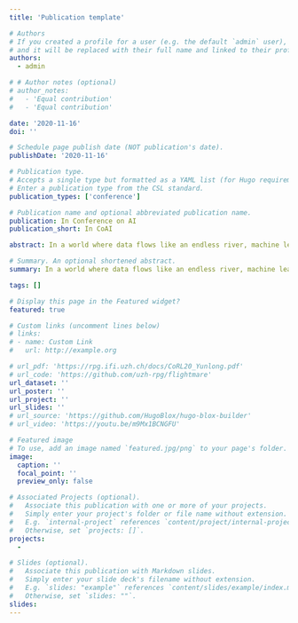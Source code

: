 ```yaml
---
title: 'Publication template'

# Authors
# If you created a profile for a user (e.g. the default `admin` user), write the username (folder name) here
# and it will be replaced with their full name and linked to their profile.
authors:
  - admin

# # Author notes (optional)
# author_notes:
#   - 'Equal contribution'
#   - 'Equal contribution'

date: '2020-11-16'
doi: ''

# Schedule page publish date (NOT publication's date).
publishDate: '2020-11-16'

# Publication type.
# Accepts a single type but formatted as a YAML list (for Hugo requirements).
# Enter a publication type from the CSL standard.
publication_types: ['conference']

# Publication name and optional abbreviated publication name.
publication: In Conference on AI
publication_short: In CoAI

abstract: In a world where data flows like an endless river, machine learning acts as the skilled navigator, transforming raw information into insights that redefine our reality. Imagine algorithms that can predict the next viral trend or diagnose diseases with uncanny accuracy—this is not the future; it’s happening now. As we stand on the brink of an AI revolution, the potential to unlock creativity and innovation is boundless, challenging the very limits of human imagination. Welcome to the age where machines learn, adapt, and collaborate, turning science fiction into our everyday experience.

# Summary. An optional shortened abstract.
summary: In a world where data flows like an endless river, machine learning acts as the skilled navigator, transforming raw information into insights that redefine our reality. Imagine algorithms that can predict the next viral trend or diagnose diseases with uncanny accuracy—this is not the future; it’s happening now. As we stand on the brink of an AI revolution, the potential to unlock creativity and innovation is boundless, challenging the very limits of human imagination. Welcome to the age where machines learn, adapt, and collaborate, turning science fiction into our everyday experience.

tags: []

# Display this page in the Featured widget?
featured: true

# Custom links (uncomment lines below)
# links:
# - name: Custom Link
#   url: http://example.org

# url_pdf: 'https://rpg.ifi.uzh.ch/docs/CoRL20_Yunlong.pdf'
# url_code: 'https://github.com/uzh-rpg/flightmare'
url_dataset: ''
url_poster: ''
url_project: ''
url_slides: ''
# url_source: 'https://github.com/HugoBlox/hugo-blox-builder'
# url_video: 'https://youtu.be/m9Mx1BCNGFU'

# Featured image
# To use, add an image named `featured.jpg/png` to your page's folder.
image:
  caption: ''
  focal_point: ''
  preview_only: false

# Associated Projects (optional).
#   Associate this publication with one or more of your projects.
#   Simply enter your project's folder or file name without extension.
#   E.g. `internal-project` references `content/project/internal-project/index.md`.
#   Otherwise, set `projects: []`.
projects:
  - 

# Slides (optional).
#   Associate this publication with Markdown slides.
#   Simply enter your slide deck's filename without extension.
#   E.g. `slides: "example"` references `content/slides/example/index.md`.
#   Otherwise, set `slides: ""`.
slides: 
---
```

<!-- 
{{% callout note %}}
Click the _Cite_ button above to demo the feature to enable visitors to import publication metadata into their reference management software.
{{% /callout %}}

{{% callout note %}}
Create your slides in Markdown - click the _Slides_ button to check out the example.
{{% /callout %}}

Add the publication's **full text** or **supplementary notes** here. You can use rich formatting such as including [code, math, and images](https://docs.hugoblox.com/content/writing-markdown-latex/). -->
